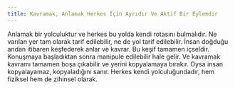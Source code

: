 ```yaml
---
title: Kavramak, Anlamak Herkes İçin Ayrıdır Ve Aktif Bir Eylemdir
---
```


Anlamak bir yolculuktur ve herkes bu yolda kendi rotasını bulmalıdır. Ne varılan
yer tam olarak tarif edilebilir, ne de yol tarif edilebilir. İnsan doğduğu andan
itibaren keşfederek anlar ve kavrar. Bu keşif tamamen içseldir. Konuşmaya
başladıktan sonra manipule edilebilir hale gelir. Ve kavramak kavramı tamamen
boşa çıkabilir ve yerini kopyalamaya bırakır. Oysa insan kopyalayamaz,
kopyaladığını sanır. Herkes kendi yolculuğundadır, hem fiziksel hem de zihinsel
olarak.
